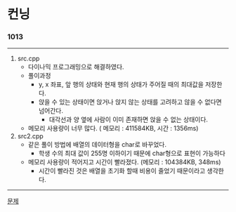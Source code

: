 # 컨닝
### 1013
***
1. src.cpp
	- 다이나믹 프로그래밍으로 해결하였다.
	- 풀이과정
		+ y, x 좌표, 앞 행의 상태와 현재 행의 상태가 주어질 때의 최대값을 저장한다.
		+ 앉을 수 있는 상태이면 앉거나 앉지 않는 상태를 고려하고 않을 수 없다면 넘어간다.
		 	* 대각선과 양 옆에 사람이 이미 존재하면 앉을 수 없는 상태이다.
	- 메모리 사용량이 너무 많다. ( 메모리 : 411584KB, 시간 : 1356ms)
2. src2.cpp
	- 같은 풀이 방법에 배열의 데이터형을 char로 바꾸었다.
		+ 학생 수의 최대 값이 255명 이하이기 때문에 char형으로 표현이 가능하다
	- 메모리 사용량이 적어지고 시간이 빨라졌다. (메모리 : 104384KB, 348ms)
		+ 시간이 빨라진 것은 배열을 초기화 할때 비용이 줄었기 때문이라고 생각한다.

***
[문제](https://www.acmicpc.net/problem/2193)
			 
